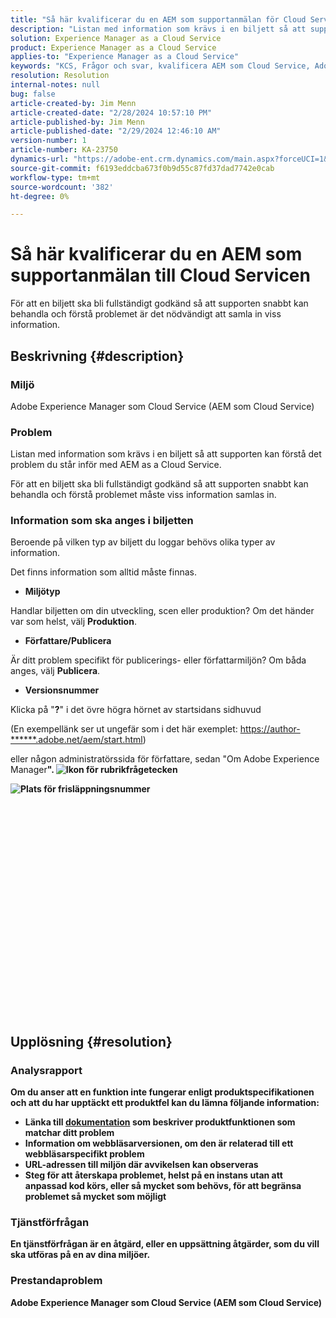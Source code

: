 ```yaml
---
title: "Så här kvalificerar du en AEM som supportanmälan för Cloud Service"
description: "Listan med information som krävs i en biljett så att supporten kan förstå det problem du står inför med AEM as a Cloud Service."
solution: Experience Manager as a Cloud Service
product: Experience Manager as a Cloud Service
applies-to: "Experience Manager as a Cloud Service"
keywords: "KCS, Frågor och svar, kvalificera AEM som Cloud Service, Adobe Experience Manager som Cloud Service, supportanmälan"
resolution: Resolution
internal-notes: null
bug: false
article-created-by: Jim Menn
article-created-date: "2/28/2024 10:57:10 PM"
article-published-by: Jim Menn
article-published-date: "2/29/2024 12:46:10 AM"
version-number: 1
article-number: KA-23750
dynamics-url: "https://adobe-ent.crm.dynamics.com/main.aspx?forceUCI=1&pagetype=entityrecord&etn=knowledgearticle&id=adec3aae-8cd6-ee11-9079-6045bd006268"
source-git-commit: f6193eddcba673f0b9d55c87fd37dad7742e0cab
workflow-type: tm+mt
source-wordcount: '382'
ht-degree: 0%

---
```


# Så här kvalificerar du en AEM som supportanmälan till Cloud Servicen


För att en biljett ska bli fullständigt godkänd så att supporten snabbt kan behandla och förstå problemet är det nödvändigt att samla in viss information.

## Beskrivning {#description}


### Miljö

Adobe Experience Manager som Cloud Service (AEM som Cloud Service)

### Problem

Listan med information som krävs i en biljett så att supporten kan förstå det problem du står inför med AEM as a Cloud Service.

För att en biljett ska bli fullständigt godkänd så att supporten snabbt kan behandla och förstå problemet måste viss information samlas in.

### Information som ska anges i biljetten

Beroende på vilken typ av biljett du loggar behövs olika typer av information.

Det finns information som alltid måste finnas.

- <b>Miljötyp</b>


Handlar biljetten om din utveckling, scen eller produktion? Om det händer var som helst, välj <b>Produktion</b>.

- <b>Författare/Publicera</b>


Är ditt problem specifikt för publicerings- eller författarmiljön? Om båda anges, välj <b>Publicera</b>.

- <b>Versionsnummer</b>


Klicka på &quot;<b>?</b>&quot; i det övre högra hörnet av startsidans sidhuvud

(En exempellänk ser ut ungefär som i det här exemplet: [https://author-\*\*\*\*\*\*.adobe.net/aem/start.html](https://author-&lt;b>&lt;/b>&lt;b>.adobe.net/aem/start.html))

eller någon administratörssida för författare, sedan &quot;</b>Om Adobe Experience Manager<b>&quot;.
![Ikon för rubrikfrågetecken](https://helpx.adobe.com/content/dam/help/en/experience-manager/kb/how-to-fully-qualify-an-AEM-as-a-cloud-service-ticket/jcr_content/main-pars/image/question_mark_topheader.jpg.img.jpg "question_mark_topheader")

![Plats för frisläppningsnummer](https://helpx.adobe.com/content/dam/help/en/experience-manager/kb/how-to-fully-qualify-an-AEM-as-a-cloud-service-ticket/jcr_content/main-pars/image_23429537/release_number.jpg.img.jpg "release_number")

<br><br><br><br><br> <br><br><br><br><br><br><br><br><br><br><br> <br><br><br><br>

## Upplösning {#resolution}


### Analysrapport

Om du anser att en funktion inte fungerar enligt produktspecifikationen och att du har upptäckt ett produktfel kan du lämna följande information:

- Länka till [dokumentation](https://experienceleague.adobe.com/docs/) som beskriver produktfunktionen som matchar ditt problem
- Information om webbläsarversionen, om den är relaterad till ett webbläsarspecifikt problem
- URL-adressen till miljön där avvikelsen kan observeras
- Steg för att återskapa problemet, helst på en instans utan att anpassad kod körs, eller så mycket som behövs, för att begränsa problemet så mycket som möjligt




### Tjänstförfrågan

En tjänstförfrågan är en åtgärd, eller en uppsättning åtgärder, som du vill ska utföras på en av dina miljöer.

### Prestandaproblem

Adobe Experience Manager som Cloud Service (AEM som Cloud Service)
